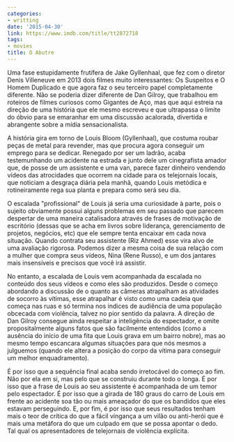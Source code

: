 ```yaml
---
categories:
- writting
date: '2015-04-30'
link: https://www.imdb.com/title/tt2872718
tags:
- movies
title: O Abutre
---
```


Uma fase estupidamente frutífera de Jake Gyllenhaal, que fez com o diretor Denis Villeneuve em 2013 dois filmes muito interessantes: Os Suspeitos e O Homem Duplicado e que agora faz o seu terceiro papel completamente diferente. Não se poderia dizer diferente de Dan Gilroy, que trabalhou em roteiros de filmes curiosos como Gigantes de Aço, mas que aqui estreia na direção de uma história que ele mesmo escreveu e que ultrapassa o limite do óbvio para se emaranhar em uma discussão acalorada, divertida e abrangente sobre a mídia sensacionalista.

A história gira em torno de Louis Bloom (Gyllenhaal), que costuma roubar peças de metal para revender, mas que procura agora conseguir um emprego para se dedicar. Renegado por ser um ladrão, acaba testemunhando um acidente na estrada e junto dele um cinegrafista amador que, de posse de um assistente e uma van, parece fazer dinheiro vendendo vídeos das atrocidades que ocorrem na cidade para os telejornais locais, que noticiam a desgraça diária pela manhã, quando Louis metódica e rotineiramente rega sua planta e prepara como será seu dia.

O escalada "profissional" de Louis já seria uma curiosidade à parte, pois o sujeito obviamente possui alguns problemas em seu passado que parecem despertar de uma maneira catalisadora através de frases de motivação de escritório (dessas que se acha em livros sobre liderança, gerenciamento de projetos, negócios, etc) que ele sempre tenta encaixar em cada nova situação. Quando contrata seu assistente (Riz Ahmed) esse vira alvo de uma avaliação rigorosa. Podemos dizer a mesma coisa de sua relação com a mulher que compra seus vídeos, Nina (Rene Russo), e um dos jantares mais insensíveis e precisos que você irá assistir.

No entanto, a escalada de Louis vem acompanhada da escalada no conteúdo dos seus vídeos e como eles são produzidos. Desde o começo abordando a discussão de o quanto as câmeras atrapalham as atividades de socorro às vítimas, esse atrapalhar é visto como uma cadeia que começa nas ruas e só termina nos índices de audiência de uma população obcecada com violência, talvez no pior sentido da palavra. A direção de Dan Gilroy consegue ainda respeitar a inteligência do espectador, e omite propositalmente alguns fatos que são facilmente entendidos (como a ausência do início de uma fita que Louis grava em um bairro nobre), mas ao mesmo tempo escancara algumas situações para que nós mesmos a julguemos (quando ele altera a posição do corpo da vítima para conseguir um melhor enquadramento).

É por isso que a sequência final acaba sendo irretocável do começo ao fim. Não por ela em si, mas pelo que se construiu durante todo o longa. É por isso que a frase de Louis ao seu assistente é acompanhada de um temor pelo espectador. É por isso que a girada de 180 graus do carro de Louis em frente ao acidente soa tão ou mais ameaçador do que os bandidos que eles estavam perseguindo. E, por fim, é por isso que seus resultados tenham mais o teor de crítica do que a fácil vingança a um vilão ou anti-herói que é mais uma metáfora do que um culpado em que se possa apontar o dedo. Tal qual os apresentadores de telejornais de violência explícita.
